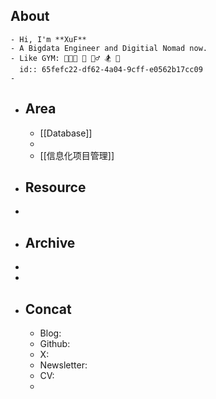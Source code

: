 ## About
	- Hi, I'm **XuF**
	- A Bigdata Engineer and Digitial Nomad now.
	- Like GYM: 🧑🏻‍💻 🥦 🚴‍♂️ 🏂 🎲
	  id:: 65fefc22-df62-4a04-9cff-e0562b17cc09
	-
- ## Area
	- [[Database]]
	-
	- [[信息化项目管理]]
- ## Resource
-
- ## Archive
-
-
- ## Concat
	- Blog:
	- Github:
	- X:
	- Newsletter:
	- CV:
	-